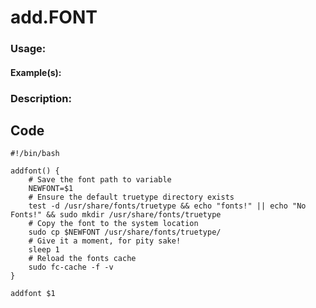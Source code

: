 # add.FONT  
### Usage:  



#### Example(s):  



### Description:  

## __Code__  
```
#!/bin/bash

addfont() {
    # Save the font path to variable
    NEWFONT=$1
    # Ensure the default truetype directory exists
    test -d /usr/share/fonts/truetype && echo "fonts!" || echo "No Fonts!" && sudo mkdir /usr/share/fonts/truetype
    # Copy the font to the system location
    sudo cp $NEWFONT /usr/share/fonts/truetype/
    # Give it a moment, for pity sake!
    sleep 1
    # Reload the fonts cache
    sudo fc-cache -f -v
}

addfont $1
```
